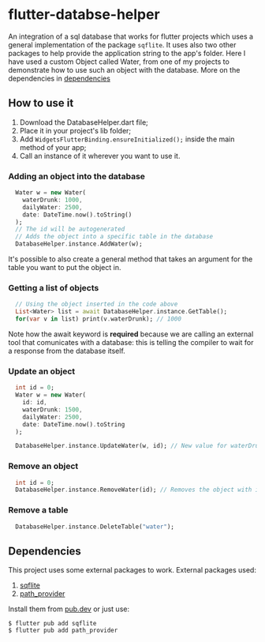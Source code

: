 # flutter-databse-helper
An integration of a sql database that works for flutter projects which uses a general implementation of the package `sqflite`.
It uses also two other packages to help provide the application string to the app's folder.
Here I have used a custom Object called Water, from one of my projects to demonstrate how to use such an object with the database.
More on the dependencies in [dependencies]

## How to use it
1. Download the DatabaseHelper.dart file;
2. Place it in your project's lib folder;
3. Add ```WidgetsFlutterBinding.ensureInitialized();``` inside the main method of your app;
4. Call an instance of it wherever you want to use it.

### Adding an object into the database
```dart
  Water w = new Water(
    waterDrunk: 1000,
    dailyWater: 2500,
    date: DateTime.now().toString()
  );  
  // The id will be autogenerated
  // Adds the object into a specific table in the database
  DatabaseHelper.instance.AddWater(w);
```
It's possible to also create a general method that takes an argument for the table you want to put the object in.

### Getting a list of objects
```dart
  // Using the object inserted in the code above
  List<Water> list = await DatabaseHelper.instance.GetTable();
  for(var v in list) print(v.waterDrunk); // 1000
```
Note how the await keyword is **required** because we are calling an external tool that comunicates with a database: this is telling the compiler to wait for a response from the database itself.

### Update an object
```dart
  int id = 0;
  Water w = new Water(
    id: id,
    waterDrunk: 1500,
    dailyWater: 2500,
    date: DateTime.now().toString
  );

  DatabaseHelper.instance.UpdateWater(w, id); // New value for waterDrunk = 1500;
```

### Remove an object
```dart
  int id = 0;
  DatabaseHelper.instance.RemoveWater(id); // Removes the object with id = 0;
```

### Remove a table
```dart
  DatabaseHelper.instance.DeleteTable("water");
```
  
##  Dependencies 
This project uses some external packages to work.
External packages used:
1. [sqflite]
2. [path_provider]

Install them from [pub.dev] or just use:
  ```terminal
  $ flutter pub add sqflite
  $ flutter pub add path_provider
  ```
[dependencies]: https://github.com/SirioRigel/flutter-databse-helper/tree/testBranch#dependencies
[sqflite]: https://pub.dev/packages/sqflite
[path_provider]: https://pub.dev/packages/path_provider
[pub.dev]: https://pub.dev